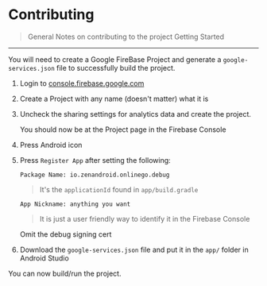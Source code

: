 Contributing
===
> General Notes on contributing to the project
Getting Started
---

You will need to create a Google FireBase Project and generate a `google-services.json` file to successfully build the project.

1. Login to [console.firebase.google.com](console.firebase.com)
2. Create a Project with any name (doesn't matter) what it is
3. Uncheck the sharing settings for analytics data and create the project. <br>

   You should now be at the Project page in the Firebase Console

4. Press Android icon
5. Press `Register App` after setting the following:

   `Package Name: io.zenandroid.onlinego.debug`
   > It's the `applicationId` found in `app/build.gradle`

   `App Nickname: anything you want`
   > It is just a user friendly way to identify it in the Firebase Console

   Omit the debug signing cert

6. Download the `google-services.json` file and put it in the `app/` folder in Android Studio

You can now build/run the project.
